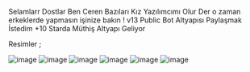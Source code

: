 Selamlarr Dostlar Ben Ceren Bazıları Kız Yazılımcımı Olur Der o zaman erkeklerde yapmasın işinize bakın ! v13 Public Bot Altyapısı Paylaşmak İstedim +10 Starda Müthiş Altyapı Geliyor

Resimler ;

![image](https://media.discordapp.net/attachments/982009622510575699/987580743670722591/unknown.png?width=355&height=103)
![image](https://media.discordapp.net/attachments/982009622510575699/987581913768263700/unknown.png?width=662&height=137)
![image](https://media.discordapp.net/attachments/982009622510575699/987584071767036025/unknown.png?width=325&height=95)
![image](https://media.discordapp.net/attachments/982009622510575699/987491443293687840/unknown.png?width=665&height=218)
![image](https://media.discordapp.net/attachments/982009622510575699/987492008220299324/unknown.png?width=663&height=170)
![image](https://media.discordapp.net/attachments/982009622510575699/987584472700579901/unknown.png?width=303&height=145)
